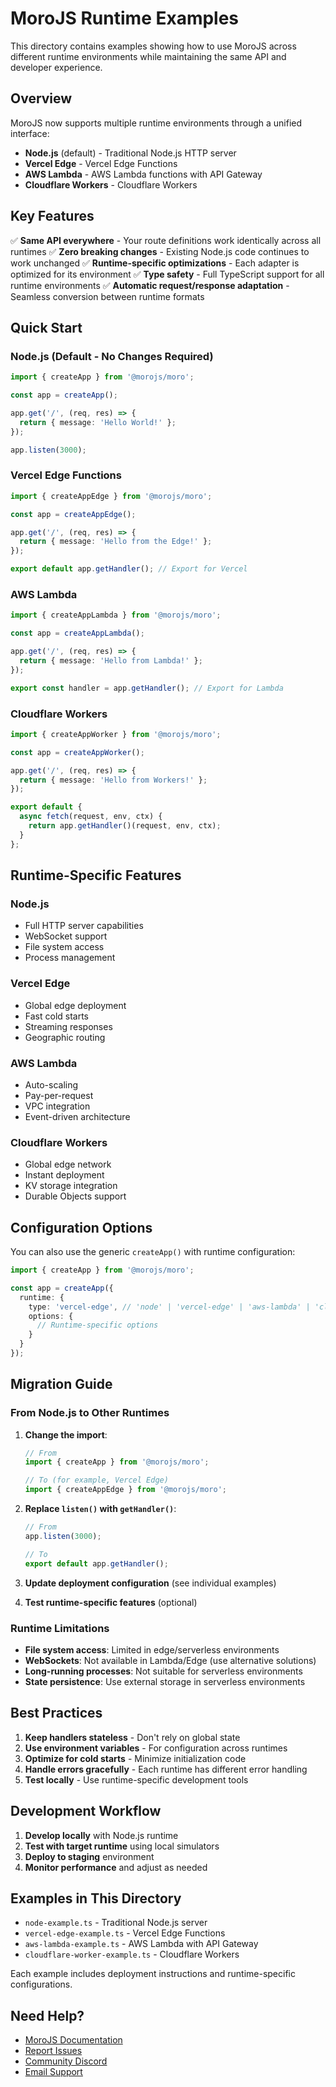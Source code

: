 # MoroJS Runtime Examples

This directory contains examples showing how to use MoroJS across different runtime environments while maintaining the same API and developer experience.

## Overview

MoroJS now supports multiple runtime environments through a unified interface:

- **Node.js** (default) - Traditional Node.js HTTP server
- **Vercel Edge** - Vercel Edge Functions
- **AWS Lambda** - AWS Lambda functions with API Gateway
- **Cloudflare Workers** - Cloudflare Workers

## Key Features

✅ **Same API everywhere** - Your route definitions work identically across all runtimes
✅ **Zero breaking changes** - Existing Node.js code continues to work unchanged
✅ **Runtime-specific optimizations** - Each adapter is optimized for its environment
✅ **Type safety** - Full TypeScript support for all runtime environments
✅ **Automatic request/response adaptation** - Seamless conversion between runtime formats

## Quick Start

### Node.js (Default - No Changes Required)

```typescript
import { createApp } from '@morojs/moro';

const app = createApp();

app.get('/', (req, res) => {
  return { message: 'Hello World!' };
});

app.listen(3000);
```

### Vercel Edge Functions

```typescript
import { createAppEdge } from '@morojs/moro';

const app = createAppEdge();

app.get('/', (req, res) => {
  return { message: 'Hello from the Edge!' };
});

export default app.getHandler(); // Export for Vercel
```

### AWS Lambda

```typescript
import { createAppLambda } from '@morojs/moro';

const app = createAppLambda();

app.get('/', (req, res) => {
  return { message: 'Hello from Lambda!' };
});

export const handler = app.getHandler(); // Export for Lambda
```

### Cloudflare Workers

```typescript
import { createAppWorker } from '@morojs/moro';

const app = createAppWorker();

app.get('/', (req, res) => {
  return { message: 'Hello from Workers!' };
});

export default {
  async fetch(request, env, ctx) {
    return app.getHandler()(request, env, ctx);
  }
};
```

## Runtime-Specific Features

### Node.js
- Full HTTP server capabilities
- WebSocket support
- File system access
- Process management

### Vercel Edge
- Global edge deployment
- Fast cold starts
- Streaming responses
- Geographic routing

### AWS Lambda
- Auto-scaling
- Pay-per-request
- VPC integration
- Event-driven architecture

### Cloudflare Workers
- Global edge network
- Instant deployment
- KV storage integration
- Durable Objects support

## Configuration Options

You can also use the generic `createApp()` with runtime configuration:

```typescript
import { createApp } from '@morojs/moro';

const app = createApp({
  runtime: {
    type: 'vercel-edge', // 'node' | 'vercel-edge' | 'aws-lambda' | 'cloudflare-workers'
    options: {
      // Runtime-specific options
    }
  }
});
```

## Migration Guide

### From Node.js to Other Runtimes

1. **Change the import**:
   ```typescript
   // From
   import { createApp } from '@morojs/moro';
   
   // To (for example, Vercel Edge)
   import { createAppEdge } from '@morojs/moro';
   ```

2. **Replace `listen()` with `getHandler()`**:
   ```typescript
   // From
   app.listen(3000);
   
   // To
   export default app.getHandler();
   ```

3. **Update deployment configuration** (see individual examples)

4. **Test runtime-specific features** (optional)

### Runtime Limitations

- **File system access**: Limited in edge/serverless environments
- **WebSockets**: Not available in Lambda/Edge (use alternative solutions)
- **Long-running processes**: Not suitable for serverless environments
- **State persistence**: Use external storage in serverless environments

## Best Practices

1. **Keep handlers stateless** - Don't rely on global state
2. **Use environment variables** - For configuration across runtimes
3. **Optimize for cold starts** - Minimize initialization code
4. **Handle errors gracefully** - Each runtime has different error handling
5. **Test locally** - Use runtime-specific development tools

## Development Workflow

1. **Develop locally** with Node.js runtime
2. **Test with target runtime** using local simulators
3. **Deploy to staging** environment
4. **Monitor performance** and adjust as needed

## Examples in This Directory

- `node-example.ts` - Traditional Node.js server
- `vercel-edge-example.ts` - Vercel Edge Functions
- `aws-lambda-example.ts` - AWS Lambda with API Gateway
- `cloudflare-worker-example.ts` - Cloudflare Workers

Each example includes deployment instructions and runtime-specific configurations.

## Need Help?

- [MoroJS Documentation](https://morojs.com)
- [Report Issues](https://github.com/morojs/moro/issues)
- [Community Discord](https://discord.gg/morojs)
- [Email Support](mailto:support@morojs.com) 